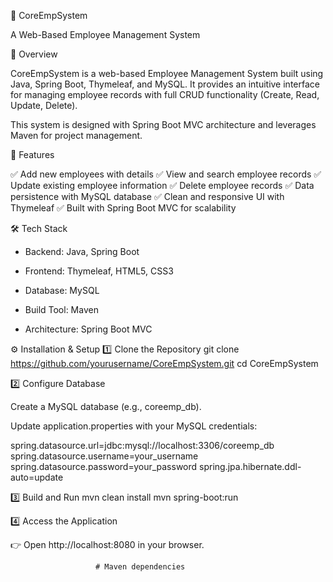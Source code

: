 🌟 CoreEmpSystem

A Web-Based Employee Management System

📌 Overview

CoreEmpSystem is a web-based Employee Management System built using Java, Spring Boot, Thymeleaf, and MySQL.
It provides an intuitive interface for managing employee records with full CRUD functionality (Create, Read, Update, Delete).

This system is designed with Spring Boot MVC architecture and leverages Maven for project management.

🚀 Features

✅ Add new employees with details
✅ View and search employee records
✅ Update existing employee information
✅ Delete employee records
✅ Data persistence with MySQL database
✅ Clean and responsive UI with Thymeleaf
✅ Built with Spring Boot MVC for scalability

🛠️ Tech Stack

- Backend: Java, Spring Boot

- Frontend: Thymeleaf, HTML5, CSS3

- Database: MySQL

- Build Tool: Maven

- Architecture: Spring Boot MVC

⚙️ Installation & Setup
1️⃣ Clone the Repository
git clone https://github.com/yourusername/CoreEmpSystem.git
cd CoreEmpSystem

2️⃣ Configure Database

Create a MySQL database (e.g., coreemp_db).

Update application.properties with your MySQL credentials:

spring.datasource.url=jdbc:mysql://localhost:3306/coreemp_db
spring.datasource.username=your_username
spring.datasource.password=your_password
spring.jpa.hibernate.ddl-auto=update


3️⃣ Build and Run
mvn clean install
mvn spring-boot:run


4️⃣ Access the Application

👉 Open http://localhost:8080
 in your browser.


                       # Maven dependencies
